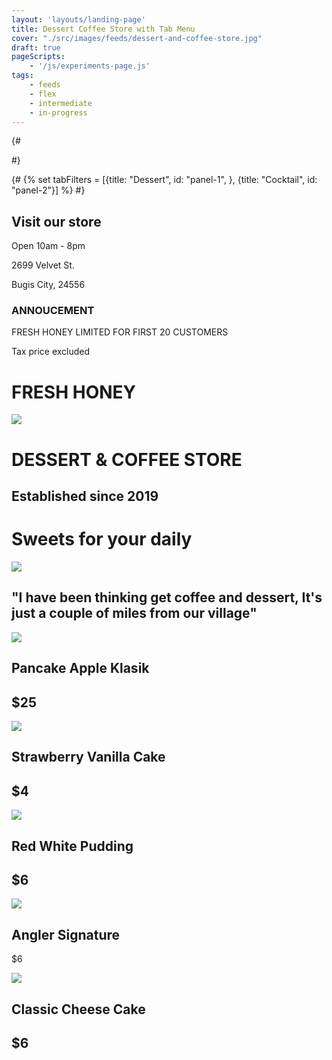```yaml
---
layout: 'layouts/landing-page'
title: Dessert Coffee Store with Tab Menu
cover: "./src/images/feeds/dessert-and-coffee-store.jpg"
draft: true
pageScripts:
    - '/js/experiments-page.js'
tags: 
    - feeds
    - flex
    - intermediate
    - in-progress
---
```


{# <div id="panel-1" role="tabpanel" tabindex="0" aria-labelledby="tab-1" hidden>
            <slot name="slot-1"></slot>
        </div>
        <div id="panel-2" role="tabpanel" tabindex="-1" aria-labelledby="tab-2" hidden>
            <slot name="slot-2"></slot>
        </div> #}

{# {% set tabFilters = [{title: "Dessert", id: "panel-1", }, {title: "Cocktail", id: "panel-2"}] %} #}

<div id="dessert-page">
        <div id="dessert-intro" class="switcher">
          <div id="dessert-info" class="edges">
          <div id="dessert-store" class="repel">
            <div id="dessert-address">
              <h2>Visit our store</h2>
              <p>Open 10am - 8pm</p>
              <p>2699 Velvet St.</p>
              <p>Bugis City, 24556</p>
            </div>
             <div id="dessert-notice">
              <h3>ANNOUCEMENT</h3>
              <p>FRESH HONEY LIMITED FOR FIRST 20 CUSTOMERS</p>
              <p>Tax price excluded</p>
            </div>
          </div>
          <div id="dessert-featured" class="all-center">
            <h1>FRESH HONEY</h1>
            <img src="https://d2w9rnfcy7mm78.cloudfront.net/15274308/original_339e5a1a3ad1dd01d757cc0b0dda7c9e.jpg?1645479284?bc=0">
          </div>
           <div id="dessert-title">
            <h1>DESSERT & COFFEE STORE</h1>
            <h2>Established since 2019</h2>
          </div>
          </div>
          <div class="dessert-cover">
              <h1 id="des-slogan">Sweets for your daily</h1>
              <img src="https://d2w9rnfcy7mm78.cloudfront.net/7787053/original_62bdba825b89686b992bce78ccf3383a.png?1593126635?bc=0" />
          </div>
        </div>
        <tab-filters all="All">
        </tab-filters>
        <div id="panel-1" role="tabpanel" aria-labelledby="tab-1">
          <h2 id="dessert-heading" class="wrapper region edges">"I have been thinking get coffee and dessert, It's just a couple of miles from our village"</h2>
          <div id="dessert-list" class="wrapper auto-grid">
                <div class="dessert__item">
                    <img class="dessert__item-cover" src="https://d2w9rnfcy7mm78.cloudfront.net/11619598/original_5ab811222e687d35e2b8faedbf698b4c.jpg?1618648750?bc=0" />
                    <div class="h-stack">
                    <h2 class="dessert-item__title">Pancake Apple Klasik</h2>
                    <h2>$25</h2>
                    </div>
                </div>
                <div class="dessert__item">
                    <img class="dessert__item-cover" src="https://d2w9rnfcy7mm78.cloudfront.net/11504864/original_40046d78e91a12cbc26f6db22abf4dcc.jpg?1617875581?bc=0" />
                    <div class="h-stack">
                      <h2 class="dessert-item__title">Strawberry Vanilla Cake</h2>
                      <h2>$4</h2>
                    </div>
                </div>
                <div class="dessert__item">
                    <img class="dessert__item-cover" src="https://d2w9rnfcy7mm78.cloudfront.net/12625110/original_2df9411cc4faf82ce262f027716ee2bf.jpg?1627046675?bc=0" />
                    <div class="h-stack">
                      <h2 class="dessert-item__title">Red White Pudding</h2>
                      <h2>$6</h2>
                    </div>
                </div>
                <div class="dessert__item">
                    <img class="dessert__item-cover" src="https://d2w9rnfcy7mm78.cloudfront.net/13254381/original_2b92d5c3e36342d1079095b1f09b187f.jpg?1632219187?bc=0" />
                    <div class="h-stack">
                      <h2 class="dessert-item__title">Angler Signature</h2>
                      <p>$6</p>
                    </div>
                </div>
                <div class="dessert__item">
                    <img class="dessert__item-cover" src="https://d2w9rnfcy7mm78.cloudfront.net/11504865/original_ec1af6bca61cef43804cd13aec821ec4.jpg?1617875585?bc=0" />
                    <div class="h-stack">
                      <h2 class="dessert-item__title">Classic Cheese Cake</h2>
                      <h2>$6</h2>
                    </div>
                </div>
            </div>
        </div>
        <div id="panel-2" role="tabpanel" aria-labelledby="tab-2" hidden>
            <h2 id="coffee-heading" class="all-center wrapper region edges">Our Fresh Drinking</h2>
            <div id="coffee-list" class="wrapper auto-grid">
              <div class="dessert__item">
                    <img class="dessert__item-cover" src="https://d2w9rnfcy7mm78.cloudfront.net/12929361/original_25f19c9c385b5c76f46ad7b0e17452f3.jpg?1629750992?bc=0" />
                    <div class="h-stack">
                    <h2 class="dessert-item__title">Lemon Fresh Drink</h2>
                    <h2>$25</h2>
                    </div>
              </div>
               <div class="dessert__item">
                    <img class="dessert__item-cover" src="https://d2w9rnfcy7mm78.cloudfront.net/14538477/original_f1330c0ba8726eee8c706f71cfa5f946.jpg?1641130908?bc=0" />
                    <div class="h-stack">
                    <h2 class="dessert-item__title">Pulm Citrus Ice</h2>
                    <h2>$25</h2>
                    </div>
              </div>
              <div class="dessert__item">
                    <img class="dessert__item-cover" src="https://d2w9rnfcy7mm78.cloudfront.net/2955104/original_76ecbb2d7b5678f5090a8a2374e42967.jpg?1540895954?bc=1" />
                    <div class="h-stack">
                    <h2 class="dessert-item__title">Pandan Squash Soda</h2>
                    <h2>$25</h2>
                    </div>
              </div>
              <div class="dessert__item">
                    <img class="dessert__item-cover" src="https://d2w9rnfcy7mm78.cloudfront.net/2955104/original_76ecbb2d7b5678f5090a8a2374e42967.jpg?1540895954?bc=1" />
                    <div class="h-stack">
                    <h2 class="dessert-item__title">Pandan Squash Soda</h2>
                    <h2>$25</h2>
                    </div>
              </div>
            </div>
        </div>

</div>
